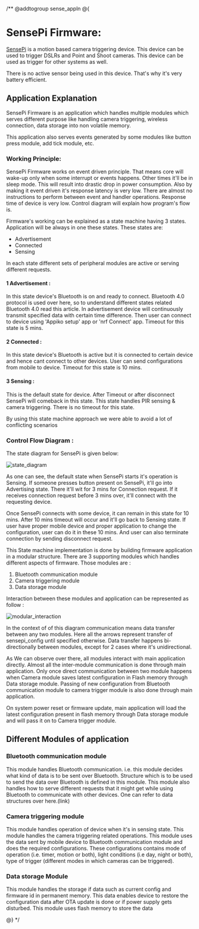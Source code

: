 /**
@addtogroup sense_appln
@{


# SensePi Firmware:

[SensePi](https://appiko.org/sensepi.html) is a motion based camera triggering device. This device can be used 
to trigger DSLRs and Point and Shoot cameras. This device can be used as trigger 
for other systems as well. 

There is no active sensor being used in this device. That's why it's very battery
efficient. 



## Application Explanation

SensePi Firmware is an application which handles multiple modules which serves 
different purpose like handling camera triggering, wireless connection, data 
storage into non volatile memory.

This application also serves events generated by some modules like button
press module, add tick module, etc.

### Working Principle:

SensePi Firmware works on event driven principle. That means core will wake-up
only when some interrupt or events happens. Other times it'll be in sleep mode. 
This will result into drastic drop in power consumption. Also by making it event 
driven it's response latency is very low. There are almost no instructions to 
perform between event and handler operations. Response time of device is very low.
Control diagram will explain how program's flow is.

Firmware's working can be explained as a state machine having 3 states. 
Application will be always in one these states. These states are:

 - Advertisement
 - Connected
 - Sensing

In each state different sets of peripheral modules are active or serving different
requests. 

#### 1 Advertisement : 
In this state device's Bluetooth is on and ready to connect. Bluetooth 4.0 
protocol is used over here, so to understand different states related Bluetooth 4.0
read this article. In advertisement device will continuously transmit specified 
data with certain time difference. Then user can connect to device using 'Appiko
setup' app or 'nrf Connect' app. Timeout for this state is 5 mins. 

#### 2 Connected : 

In this state device's Bluetooth is active but it is connected to certain device
and hence cant connect to other devices. User can send configurations from mobile 
to device. Timeout for this state is 10 mins.

#### 3 Sensing : 

This is the default state for device. After Timeout or after disconnect SensePi 
will comeback in this state. This state handles PIR sensing & camera triggering.
There is no timeout for this state. 

By using this state machine approach we were able to avoid a lot of conflicting
scenarios 

### Control Flow Diagram :

The state diagram for SensePi is given below:

![state_diagram](https://github.com/Appiko/nrf5x-firmware/blob/master/application/sense_pir/state_diagram.png)

As one can see, the default state when SensePi starts it's operation is Sensing. 
If someone presses button present on SensePi, it'll go into Advertising state. 
There it'll wit for 3 mins for Connection request. If it receives connection request 
before 3 mins over, it'll connect with the requesting device. 

Once SensePi connects with some device, it can remain in this state for 10 mins. 
After 10 mins timeout will occur and it'll go back to Sensing state. If user have 
proper mobile device and proper application to change the configuration, user can 
do it in these 10 mins. And user can also terminate connection by sending disconnect 
request. 

This State machine implementation is done by building firmware application in a 
modular structure. There are 3 supporting modules which handles different aspects 
of firmware. Those modules are :

 1. Bluetooth communication module
 1. Camera triggering module
 1. Data storage module

Interaction between these modules and application can be represented as follow :

![modular_interaction](https://github.com/Appiko/nrf5x-firmware/blob/master/application/sense_pir/modular_interaction.png)

In the context of of this diagram communication means data transfer between any
two modules. Here all the arrows represent transfer of sensepi_config until specified 
otherwise. Data transfer happens bi-directionally between modules, except for 
2 cases where it's unidirectional.
 
As We can observe over there, all modules interact with main application directly. 
Almost all the inter-module communication is done through main application. Only 
once direct communication between two module happens when Camera module saves 
latest configuration in Flash memory through Data storage module. Passing of new 
configuration from Bluetooth communication module to camera trigger module is also 
done through main application. 

On system power reset or firmware update, main application will load the latest 
configuration present in flash memory through Data storage module and will pass it 
on to Camera trigger module.

## Different Modules of application
### Bluetooth communication module

This module handles Bluetooth communication. i.e. this module decides what kind of
data is to be sent over Bluetooth. Structure which is to be used to send the 
data over Bluetooth is defined in this module. This module also handles how to 
serve different requests that it might get while using Bluetooth to communicate 
with other devices. One can refer to data structures over here.(link)

### Camera triggering module

This module handles operation of device when it's in sensing state. This module
handles the camera triggering related operations. This module uses the data sent by
mobile device to Bluetooth communication module and does the required configurations.
 These configurations contains mode of operation (i.e. timer, motion or both),
 light conditions (i.e day, night or both), type of trigger (different modes in 
which cameras can be triggered). 

### Data storage Module

This module handles the storage if data such as current config and firmware id in 
permanent memory. This data enables device to restore the configuration data after 
OTA update is done or if power supply gets disturbed. This module uses flash memory 
to store the data 


@}
*/
